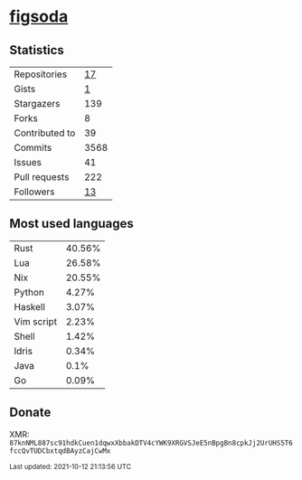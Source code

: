 
# [figsoda](https://github.com/figsoda)


## Statistics

<table>
  <tr>
    <td>Repositories</td>
    <td><a href="https://github.com/figsoda?tab=repositories">
      17
    </a></td>
  </tr>
  <tr>
    <td>Gists</td>
    <td><a href="https://gist.github.com/figsoda">
      1
    </a></td>
  </tr>
  <tr>
    <td>Stargazers</td>
    <td>139</td>
  </tr>
  <tr>
    <td>Forks</td>
    <td>8</td>
  </tr>
  <tr>
    <td>Contributed to</td>
    <td>39</td>
  </tr>
  <tr>
    <td>Commits</td>
    <td>3568</td>
  </tr>
  <tr>
    <td>Issues</td>
    <td>41</td>
  </tr>
  <tr>
    <td>Pull requests</td>
    <td>222</td>
  </tr>
  <tr>
    <td>Followers</td>
    <td><a href="https://github.com/figsoda?tab=followers">
      13
    </a></td>
  </tr>
</table>


## Most used languages

<table>
<tr><td>Rust</td><td>40.56%</td></tr><tr><td>Lua</td><td>26.58%</td></tr><tr><td>Nix</td><td>20.55%</td></tr><tr><td>Python</td><td>4.27%</td></tr><tr><td>Haskell</td><td>3.07%</td></tr><tr><td>Vim script</td><td>2.23%</td></tr><tr><td>Shell</td><td>1.42%</td></tr><tr><td>Idris</td><td>0.34%</td></tr><tr><td>Java</td><td>0.1%</td></tr><tr><td>Go</td><td>0.09%</td></tr>
</table>


## Donate

XMR: `87knNML887sc91hdkCuen1dqwxXbbakDTV4cYWK9XRGVSJeE5nBpgBn8cpkJj2UrUHS5T6fccQvTUDCbxtqdBAyzCajCwMx`


<sub>Last updated: 2021-10-12 21:13:56 UTC</sub>
